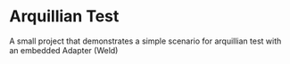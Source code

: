 
# Arquillian Test

A small project that demonstrates a simple scenario for arquillian test with an embedded Adapter (Weld) 
